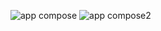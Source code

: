 ![app compose](https://github.com/CostaCadu/Garrafa-de-agua---Compose/assets/84431178/828518ea-29ee-499f-a13f-990c48cba9fc)
![app compose2](https://github.com/CostaCadu/Garrafa-de-agua---Compose/assets/84431178/db3c0dcd-6f50-4bb9-9750-eb3cacdbdcee)
